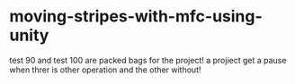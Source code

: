 # moving-stripes-with-mfc-using-unity
test 90 and test 100 are packed bags for the project!
a projiect get a pause when threr is other operation and the other without!
